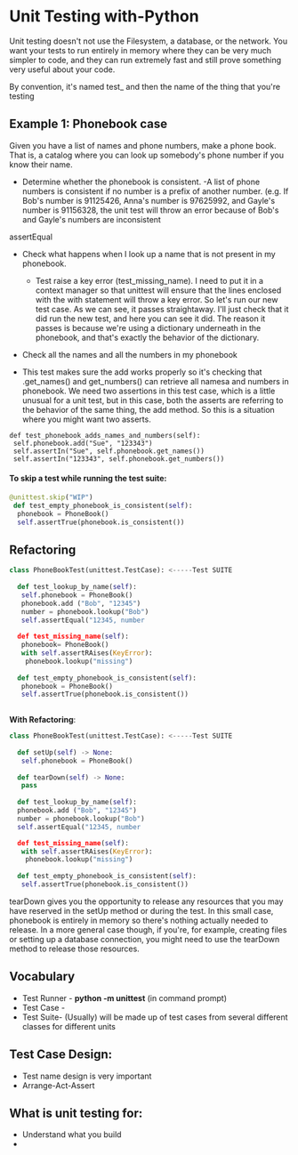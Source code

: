 # Unit Testing with-Python

Unit testing doesn't not use the Filesystem, a database, or the network. You want your tests to run entirely in memory where they can be very much simpler to code, and they can run extremely fast and still prove something very useful about your code. 

 By convention, it's named test_ and then the name of the thing that you're testing

## Example 1: Phonebook case

Given you have a list of names and phone numbers, make a phone book. That is, a catalog where you can look up somebody's phone number if you know their name. 

- Determine whether the phonebook is consistent.
  -A list of phone numbers is consistent if no number is a prefix of another number. (e.g. If Bob's number is 91125426, Anna's number is 97625992, and Gayle's number is 91156328, the unit test will throw an error because of Bob's and Gayle's numbers are inconsistent

assertEqual  

- Check what happens when I look up a name that is not present in my phonebook. 
  - Test raise a key error (test_missing_name).  I need to put it in a context manager so that unittest will ensure that the lines enclosed with the with statement will throw a key error.  So let's run our new test case. As we can see, it passes straightaway. I'll just check that it did run the new test, and here you can see it did. The reason it passes is because we're using a dictionary underneath in the phonebook, and that's exactly the behavior of the dictionary. 
  
 - Check all the names and all the numbers in my phonebook
  - This test makes sure the add works properly so it's checking that .get_names() and get_numbers() can retrieve all namesa and numbers in phonebook. We need two assertions in this test case, which is a little unusual for a unit test, but in this case, both the asserts are referring to the behavior of the same thing, the add method. So this is a situation where you might want two asserts. 

 ```
 def test_phonebook_adds_names_and_numbers(self):
  self.phonebook.add("Sue", "123343")
  self.assertIn("Sue", self.phonebook.get_names())
  self.assertIn("123343", self.phonebook.get_numbers())
  ```
  
#### To skip a test while running the test suite: 
```py
@unittest.skip("WIP")
 def test_empty_phonebook_is_consistent(self):
  phonebook = PhoneBook()
  self.assertTrue(phonebook.is_consistent())
  ```
## Refactoring
```py
class PhoneBookTest(unittest.TestCase): <-----Test SUITE
  
  def test_lookup_by_name(self):
   self.phonebook = PhoneBook()
   phonebook.add ("Bob", "12345")
   number = phonebook.lookup("Bob")
   self.assertEqual("12345, number
   
  def test_missing_name(self):
   phonebook= PhoneBook()
   with self.assertRAises(KeyError):
    phonebook.lookup("missing")
    
  def test_empty_phonebook_is_consistent(self):
   phonebook = PhoneBook()
   self.assertTrue(phonebook.is_consistent())
   
  ```
 **With Refactoring**:
```py
class PhoneBookTest(unittest.TestCase): <-----Test SUITE
  
  def setUp(self) -> None:
   self.phonebook = PhoneBook()
   
  def tearDown(self) -> None: 
   pass
   
  def test_lookup_by_name(self):
  phonebook.add ("Bob", "12345")
  number = phonebook.lookup("Bob")
  self.assertEqual("12345, number

  def test_missing_name(self):
   with self.assertRAises(KeyError):
    phonebook.lookup("missing")
    
  def test_empty_phonebook_is_consistent(self):
   self.assertTrue(phonebook.is_consistent())
  ```
tearDown  gives you the opportunity to release any resources that you may have reserved in the setUp method or during the test. In this small case, phonebook is entirely in memory so there's nothing actually needed to release. In a more general case though, if you're, for example, creating files or setting up a database connection, you might need to use the tearDown method to release those resources.

## Vocabulary 
- Test Runner - **python -m unittest** (in command prompt)
- Test Case - 
- Test Suite- (Usually) will be made up of test cases from several different classes for different units

## Test Case Design: 
- Test name design is very important
- Arrange-Act-Assert

## What is unit testing for: 
- Understand what you build
- 

